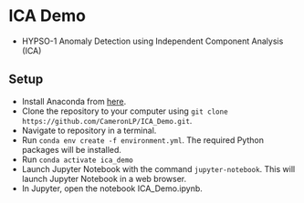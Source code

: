 # ICA Demo
- HYPSO-1 Anomaly Detection using Independent Component Analysis (ICA) 

## Setup
- Install Anaconda from [here](https://www.anaconda.com/download).
- Clone the repository to your computer using `git clone https://github.com/CameronLP/ICA_Demo.git`.
- Navigate to repository in a terminal.
- Run `conda env create -f environment.yml`. The required Python packages will be installed.
- Run `conda activate ica_demo`
- Launch Jupyter Notebook with the command `jupyter-notebook`. This will launch Jupyter Notebook in a web browser.
- In Jupyter, open the notebook ICA_Demo.ipynb.

